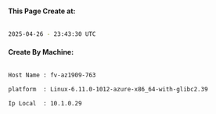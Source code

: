 
   
#### This Page Create at:

```bash

2025-04-26 - 23:43:30 UTC

```

#### Create By Machine:

```bash

Host Name : fv-az1909-763

platform  : Linux-6.11.0-1012-azure-x86_64-with-glibc2.39

Ip Local  : 10.1.0.29

```

